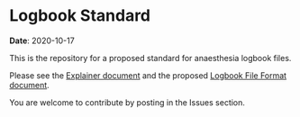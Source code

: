 # Logbook Standard
**Date**: 2020-10-17

This is the repository for a proposed standard for anaesthesia logbook files.

Please see the [Explainer document](explainer.md) and the proposed [Logbook File Format document](logbook-file-format.md).

You are welcome to contribute by posting in the Issues section.
